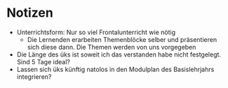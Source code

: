# Notizen

* Unterrichtsform: Nur so viel Frontalunterricht wie nötig
  * Die Lernenden erarbeiten Themenblöcke selber und präsentieren sich diese dann. Die Themen werden von uns vorgegeben
* Die Länge des üks ist soweit ich das verstanden habe nicht festgelegt. Sind 5 Tage ideal?
* Lassen sich üks künftig natolos in den Modulplan des Basislehrjahrs integrieren?
